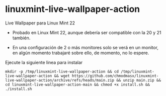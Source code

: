 # linuxmint-live-wallpaper-action
Live Wallpaper para Linux Mint 22

- Probado en Linux Mint 22, aunque debería ser compatible con la 20 y 21 también.

- En una configuración de 2 o más monitores solo se verá en un monitor, en algún momento trabajaré sobre ello, de momento, no lo espere.

Ejecute la siguiente linea para instalar

```
mkdir -p /tmp/linuxmint-live-wallpaper-action && cd /tmp/linuxmint-live-wallpaper-action && wget https://github.com/chmodmasx/linuxmint-live-wallpaper-action/archive/refs/heads/main.zip && unzip main.zip && cd linuxmint-live-wallpaper-action-main && chmod +x install.sh && ./install.sh
```

